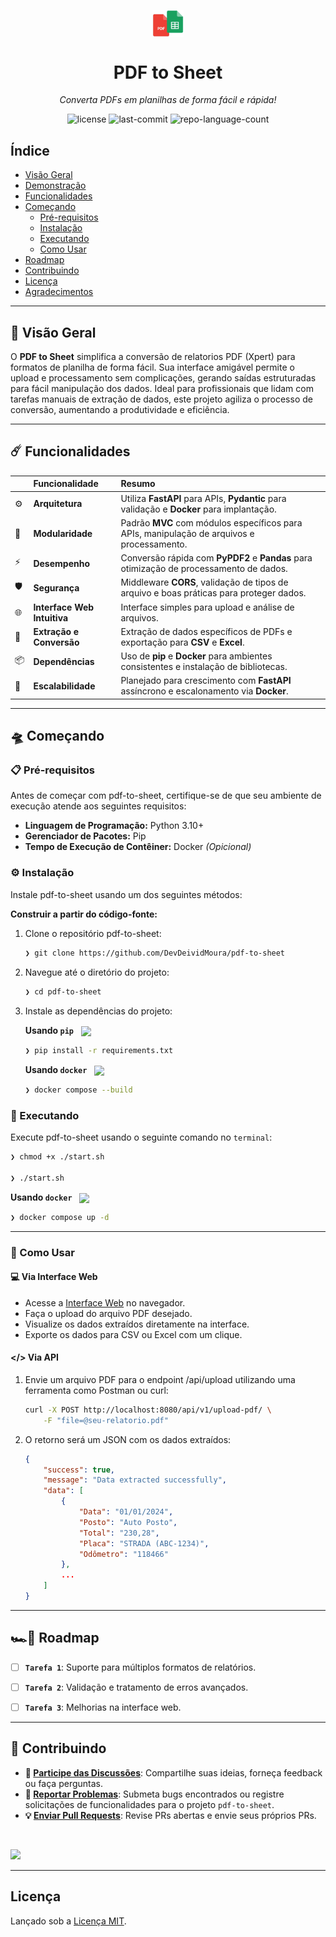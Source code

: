 
<p align="center">
    <img src="https://raw.githubusercontent.com/DevDeividMoura/pdf-to-sheet/refs/heads/main/src/static/logo.png" align="center" width="10%">
</p>
<p align="center"><h1 align="center">PDF to Sheet</h1></p>
<p align="center"><em>Converta PDFs em planilhas de forma fácil e rápida!</em></p>

<p align="center">
    <img src="https://img.shields.io/github/license/DevDeividMoura/pdf-to-sheet?style=default&logo=opensourceinitiative&logoColor=white&color=0080ff" alt="license">
    <img src="https://img.shields.io/github/last-commit/DevDeividMoura/pdf-to-sheet?style=default&logo=git&logoColor=white&color=0080ff" alt="last-commit">
    <img src="https://img.shields.io/github/languages/count/DevDeividMoura/pdf-to-sheet?style=default&color=0080ff" alt="repo-language-count">
</p>

## Índice

- [Visão Geral](#🔮-visão-geral)
- [Demonstração](#🔮-visão-geral)
- [Funcionalidades](#☄️-funcionalidades)
- [Começando](#🛸-começando)
  - [Pré-requisitos](#📋-pré-requisitos)
  - [Instalação](#⚙️-instalação)
  - [Executando](#🚀-executando)
  - [Como Usar](#🤖-como-usar)
- [Roadmap](#🏎️💨-roadmap)
- [Contribuindo](#🔰-contribuindo)
- [Licença](#licença)
- [Agradecimentos](#agradecimentos)

---

## 🔮 Visão Geral

O **PDF to Sheet** simplifica a conversão de relatorios PDF (Xpert) para formatos de planilha de forma fácil. Sua interface amigável permite o upload e processamento sem complicações, gerando saídas estruturadas para fácil manipulação dos dados. Ideal para profissionais que lidam com tarefas manuais de extração de dados, este projeto agiliza o processo de conversão, aumentando a produtividade e eficiência.

---

## ☄️ Funcionalidades

|  | Funcionalidade                | Resumo                                                                                       |
| :---- | :---------------------------- | :------------------------------------------------------------------------------------------- |
| ⚙️    | **Arquitetura**               | Utiliza **FastAPI** para APIs, **Pydantic** para validação e **Docker** para implantação.     |
| 🧩    | **Modularidade**              | Padrão **MVC** com módulos específicos para APIs, manipulação de arquivos e processamento.    |
| ⚡️    | **Desempenho**                | Conversão rápida com **PyPDF2** e **Pandas** para otimização de processamento de dados.       |
| 🛡️    | **Segurança**                 | Middleware **CORS**, validação de tipos de arquivo e boas práticas para proteger dados.       |
| 🌐    | **Interface Web Intuitiva**   | Interface simples para upload e análise de arquivos.                                         |
| 🔄    | **Extração e Conversão**      | Extração de dados específicos de PDFs e exportação para **CSV** e **Excel**.                 |
| 📦    | **Dependências**              | Uso de **pip** e **Docker** para ambientes consistentes e instalação de bibliotecas.          |
| 🚀    | **Escalabilidade**            | Planejado para crescimento com **FastAPI** assíncrono e escalonamento via **Docker**.         |

---
## 🛸 Começando

### 📋 Pré-requisitos

Antes de começar com pdf-to-sheet, certifique-se de que seu ambiente de execução atende aos seguintes requisitos:

- **Linguagem de Programação:** Python 3.10+
- **Gerenciador de Pacotes:** Pip
- **Tempo de Execução de Contêiner:** Docker *(Opicional)*


### ⚙️ Instalação

Instale pdf-to-sheet usando um dos seguintes métodos:

**Construir a partir do código-fonte:**

1. Clone o repositório pdf-to-sheet:
    ```sh
    ❯ git clone https://github.com/DevDeividMoura/pdf-to-sheet
    ```

2. Navegue até o diretório do projeto:
    ```sh
    ❯ cd pdf-to-sheet
    ```

3. Instale as dependências do projeto:


    **Usando `pip`** &nbsp; [<img align="center" src="https://img.shields.io/badge/Pip-3776AB.svg?style={badge_style}&logo=pypi&logoColor=white" />](https://pypi.org/project/pip/)

    ```sh
    ❯ pip install -r requirements.txt
    ```


    **Usando `docker`** &nbsp; [<img align="center" src="https://img.shields.io/badge/Docker-2CA5E0.svg?style={badge_style}&logo=docker&logoColor=white" />](https://www.docker.com/)

    ```sh
    ❯ docker compose --build
    ```

### 🚀 Executando 
Execute pdf-to-sheet usando o seguinte comando no `terminal`:


```sh
❯ chmod +x ./start.sh

❯ ./start.sh
```


**Usando `docker`** &nbsp; [<img align="center" src="https://img.shields.io/badge/Docker-2CA5E0.svg?style={badge_style}&logo=docker&logoColor=white" />](https://www.docker.com/)

```sh
❯ docker compose up -d
```
---
### 🤖 Como Usar

#### 💻 Via Interface Web
- Acesse a [Interface Web](http://localhost:8080) no navegador.
- Faça o upload do arquivo PDF desejado.
- Visualize os dados extraídos diretamente na interface.
- Exporte os dados para CSV ou Excel com um clique.

#### </> Via API
1. Envie um arquivo PDF para o endpoint /api/upload utilizando uma ferramenta como Postman ou curl:

    ```bash
    curl -X POST http://localhost:8080/api/v1/upload-pdf/ \
        -F "file=@seu-relatorio.pdf"
    ```

2. O retorno será um JSON com os dados extraídos:

    ```json
    {
        "success": true,
        "message": "Data extracted successfully",
        "data": [
            {
                "Data": "01/01/2024",
                "Posto": "Auto Posto",
                "Total": "230,28",
                "Placa": "STRADA (ABC-1234)",
                "Odômetro": "118466"
            },
            ...
        ]
    }
    ```
---
## 🏎️💨 Roadmap

- [ ] **`Tarefa 1`**: Suporte para múltiplos formatos de relatórios.
- [ ] **`Tarefa 2`**: Validação e tratamento de erros avançados.
- [ ] **`Tarefa 3`**: Melhorias na interface web.


---
## 🔰 Contribuindo

- **💬 [Participe das Discussões](https://github.com/DevDeividMoura/pdf-to-sheet/discussions)**: Compartilhe suas ideias, forneça feedback ou faça perguntas.
- **🐛 [Reportar Problemas](https://github.com/DevDeividMoura/pdf-to-sheet/issues)**: Submeta bugs encontrados ou registre solicitações de funcionalidades para o projeto `pdf-to-sheet`.
- **💡 [Enviar Pull Requests](https://github.com/DevDeividMoura/pdf-to-sheet/blob/main/CONTRIBUTING.md)**: Revise PRs abertas e envie seus próprios PRs.


<br>
<p align="left">
   <a href="https://github.com{/DevDeividMoura/pdf-to-sheet/}graphs/contributors">
      <img src="https://contrib.rocks/image?repo=DevDeividMoura/pdf-to-sheet">
   </a>
</p>

---
## Licença

Lançado sob a [Licença MIT](LICENSE).

